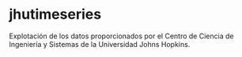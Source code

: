 # jhutimeseries
Explotación de los datos proporcionados por el Centro de Ciencia de Ingeniería y Sistemas de la Universidad Johns Hopkins.
